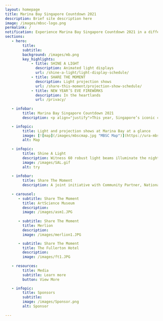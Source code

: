 ```yaml
---
layout: homepage
title: Marina Bay Singapore Countdown 2021
description: Brief site description here
image: /images/mbsc-logo.png
permalink: /
notification: Experience Marina Bay Singapore Countdown 2021 in a different light!
sections:
   - hero:
        title: 
        subtitle: 
        background: /images/mb.png
        key_highlights:
            - title: SHINE A LIGHT 
              description: Animated light displays
              url: /shine-a-light/light-display-schedule/
            - title: SHARE THE MOMENT
              description: Light projection shows
              url: /share-this-moment/projection-show-schedule/
            - title: NEW YEAR’S EVE FIREWORKS
              description: In the heartlands
              url: /privacy/
                        
   - infobar:
        title: Marina Bay Singapore Countdown 2021 
        description: <p align="justify">This year, Singapore’s iconic countdown event, Marina Bay Singapore Countdown (MBSC) 2021, takes on a unique format to bring people from all walks of life together to reflect on 2020 and to celebrate our hopes and aspirations for the coming year.</p>

   - infopic:
        title: Light and projection shows at Marina Bay at a glance
        image: [![map](/images/mbscmap.jpg "MBSC Map")](https://ura-mbsc2021-staging.netlify.app/images/mbscmap.jpg)
        alt: Map
        
   - infopic:
        title: Shine A Light 
        description: Witness 60 robust light beams illuminate the night sky above The Promontory for Shine A Light! Replacing the traditional fireworks, these light beams serve as a guiding beacon and energising reminder for everyone to focus on the positives in the face of adversity.
        image: /images/SAL.gif
        alt: try
        
   - infobar:
        title: Share The Moment
        description: A joint initiative with Community Partner, National Volunteer and Philanthropy Centre (NVPC), the Share the Moment campaign is a community engagement project that showcases co-created artworks through projection mapping sequences on iconic facades in Marina Bay. Through these projection shows, we hope to celebrate the selflessness and resilience of the community, and continue to nurture the spirit of giving in the year ahead.
   
   - carousel:
      - subtitle: Share The Moment 
        title: ArtScience Museum
        description:
        image: /images/asm1.JPG 
        
      - subtitle: Share The Moment 
        title: Merlion
        description:
        image: /images/merlion1.JPG 

      - subtitle: Share The Moment 
        title: The Fullerton Hotel
        description:
        image: /images/ft1.JPG  
        
   - resources:
        title: Media
        subtitle: Learn more
        button: View More

   - infopic:
        title: Sponsors
        subtitle:
        image: /images/Sponsor.png
        alt: Sponsor  
        
---
```


